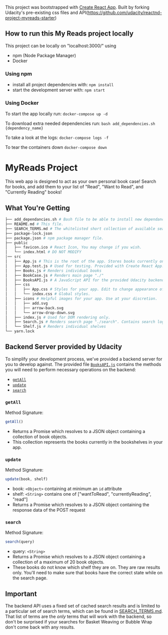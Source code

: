 This project was bootstrapped with [Create React App](https://github.com/facebook/create-react-app).
Built by forking Udacity's pre-existing css files and API(https://github.com/udacity/reactnd-project-myreads-starter)

## How to run this My Reads project locally

This project can be locally on "localhost:3000/" using
* npm (Node Package Manager)
* Docker

### Using npm
* install all project dependencies with:
`npm install`
* start the development server with:
`npm start`

### Using Docker
To start the app locally run:
`docker-compose up -d`

To download extra needed dependencies run:
`bash add_dependencies.sh {dependency_name}`

To take a look at the logs:
`docker-compose logs -f`

To tear the containers down
`docker-compose down`


# MyReads Project
This web app is designed to act as your own personal book case! Search for books, and add them to your list of "Read", "Want to Read", and "Currently Reading" books!

## What You're Getting
```bash
├── add_dependancies.sh # Bash file to be able to install new dependancies if you decide to run MyReads using Docker
├── README.md # This file.
├── SEARCH_TERMS.md # The whitelisted short collection of available search terms that can be used in the app.
├── package-lock.json
├── package.json # npm package manager file.
├── public
│   ├── favicon.ico # React Icon, You may change if you wish.
│   └── index.html # DO NOT MODIFY
│── src
│   ├── App.js # This is the root of the app. Stores books currently on MyReads and contains logic to change/remove books from shelves. Provides routing to "./" & "./search"
│   ├── App.test.js # Used for testing. Provided with Create React App. Testing is encouraged, but not required.
│   ├── Books.js # Renders individual books
│   ├── BookCase.js # Renders main page "./"
│   ├── BooksAPI.js # A JavaScript API for the provided Udacity backend. Instructions for the methods are below.
│   ├── css
│   │   ├── App.css # Styles for your app. Edit to change appearance of webpage
│   │   └── index.css # Global styles.
│   ├── icons # Helpful images for your app. Use at your discretion.
│   │   ├── add.svg
│   │   ├── arrow-back.svg
│   │   └── arrow-drop-down.svg
│   ├── index.js # Used for DOM rendering only.
│   ├── Search.js # Renders search page "./search". Contains search logic and prepares search results for presentation in shelves
│   └── Shelf.js # Renders individual shelves
└── yarn.lock
```


## Backend Server provided by Udacity

To simplify your development process, we've provided a backend server for you to develop against. The provided file [`BooksAPI.js`](src/BooksAPI.js) contains the methods you will need to perform necessary operations on the backend:

* [`getAll`](#getall)
* [`update`](#update)
* [`search`](#search)

### `getAll`

Method Signature:

```js
getAll()
```

* Returns a Promise which resolves to a JSON object containing a collection of book objects.
* This collection represents the books currently in the bookshelves in your app.

### `update`

Method Signature:

```js
update(book, shelf)
```

* book: `<Object>` containing at minimum an `id` attribute
* shelf: `<String>` contains one of ["wantToRead", "currentlyReading", "read"]  
* Returns a Promise which resolves to a JSON object containing the response data of the POST request

### `search`

Method Signature:

```js
search(query)
```

* query: `<String>`
* Returns a Promise which resolves to a JSON object containing a collection of a maximum of 20 book objects.
* These books do not know which shelf they are on. They are raw results only. You'll need to make sure that books have the correct state while on the search page.

## Important
The backend API uses a fixed set of cached search results and is limited to a particular set of search terms, which can be found in [SEARCH_TERMS.md](SEARCH_TERMS.md). That list of terms are the _only_ terms that will work with the backend, so don't be surprised if your searches for Basket Weaving or Bubble Wrap don't come back with any results.


